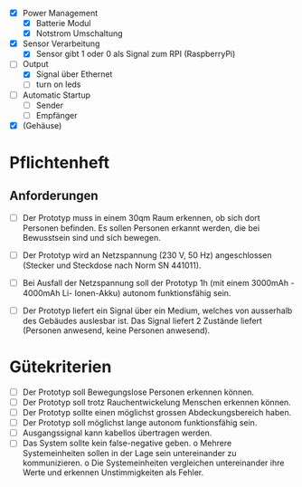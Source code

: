 - [x] Power Management
	- [x] Batterie Modul
	- [x] Notstrom Umschaltung

- [x] Sensor Verarbeitung
	- [x] Sensor gibt 1 oder 0 als Signal zum RPI (RaspberryPi)

- [ ] Output
	- [x] Signal über Ethernet
	- [ ] turn on leds

- [ ] Automatic Startup
	- [ ] Sender
	- [ ] Empfänger

- [x] (Gehäuse)

# Pflichtenheft
## Anforderungen
- [ ] Der Prototyp muss in einem 30qm Raum erkennen, ob sich dort Personen befinden. Es sollen Personen erkannt werden, die bei Bewusstsein sind und sich bewegen. 
- [ ] Der Prototyp wird an Netzspannung (230 V, 50 Hz) angeschlossen (Stecker und Steckdose nach Norm SN 441011). 
- [ ] Bei Ausfall der Netzspannung soll der Prototyp 1h (mit einem 3000mAh - 4000mAh Li- Ionen-Akku) autonom funktionsfähig sein. 
- [ ] Der Prototyp liefert ein Signal über ein Medium, welches von ausserhalb des Gebäudes auslesbar ist. Das Signal liefert 2 Zustände liefert (Personen anwesend, keine Personen anwesend).


# Gütekriterien
- [ ] Der Prototyp soll Bewegungslose Personen erkennen können. 
- [ ] Der Prototyp soll trotz Rauchentwickelung Menschen erkennen können. 
- [ ] Der Prototyp sollte einen möglichst grossen Abdeckungsbereich haben. 
- [ ] Der Prototyp soll möglichst lange autonom funktionsfähig sein. 
- [ ] Ausgangssignal kann kabellos übertragen werden. 
- [ ] Das System sollte kein false-negative geben. o Mehrere Systemeinheiten sollen in der Lage sein untereinander zu kommunizieren. o Die Systemeinheiten vergleichen untereinander ihre Werte und erkennen Unstimmigkeiten als Fehler.